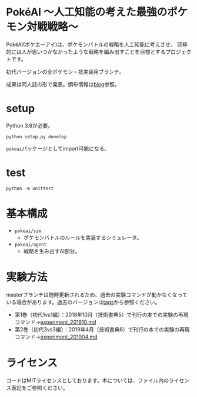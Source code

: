 # PokéAI ～人工知能の考えた最強のポケモン対戦戦略～
PokéAI(ポケエーアイ)は、ポケモンバトルの戦略を人工知能に考えさせ、
究極的には人が思いつかなかったような戦略を編み出すことを目標とするプロジェクトです。

初代バージョンの全ポケモン・技実装用ブランチ。

成果は同人誌の形で発表。頒布情報は[blog](http://select766.hatenablog.com/archive/category/%E3%83%9D%E3%82%B1%E3%83%A2%E3%83%B3)参照。

# setup
Python 3.6が必要。

```
python setup.py develop
```

`pokeai`パッケージとしてimport可能になる。

# test
```
python -m unittest
```

# 基本構成
- `pokeai/sim`
  - ポケモンバトルのルールを実装するシミュレータ。
- `pokeai/agent`
  - 戦略を生み出すAI部分。

# 実験方法
masterブランチは随時更新されるため、過去の実験コマンドが動かなくなっている場合があります。過去のバージョンは[tags](https://github.com/select766/pokeai/tags)から参照ください。

- 第1巻（初代1vs1編）：2018年10月（技術書典5）で刊行の本での実験の再現コマンド→[experiment_201810.md](experiment_201810.md)
- 第2巻（初代3vs3編）：2019年4月（技術書典6）で刊行の本での実験の再現コマンド→[experiment_201904.md](experiment_201904.md)

# ライセンス
コードはMITライセンスとしております。本については、ファイル内のライセンス表記をご参照ください。
